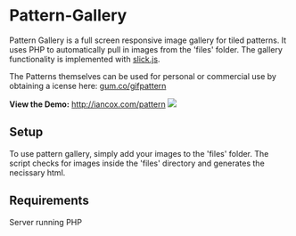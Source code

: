 Pattern-Gallery
===============
Pattern Gallery is a full screen responsive image gallery for tiled patterns. It uses PHP to automatically pull in images from the 'files' folder. The gallery functionality is implemented with [slick.js](https://github.com/kenwheeler/slick/).

The Patterns themselves can be used for personal or commercial use by obtaining a icense here: [gum.co/gifpattern](gum.co/gifpattern)

**View the Demo:** http://iancox.com/pattern
![](https://raw.githubusercontent.com/ian-cox/Pattern-Gallery/master/assets/img/demo.png)

## Setup
To use pattern gallery, simply add your images to the 'files' folder.
The script checks for images inside the 'files' directory and generates the necissary html.

## Requirements
Server running PHP
